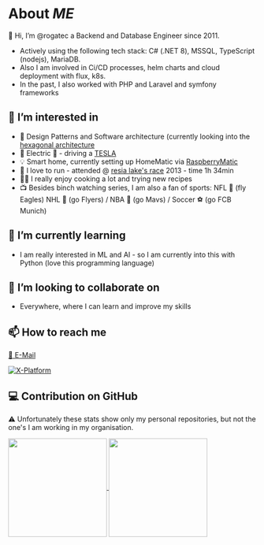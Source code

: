 # About _ME_

👋 Hi, I’m @rogatec a Backend and Database Engineer since 2011.

- Actively using the following tech stack: C# (.NET 8), MSSQL, TypeScript (nodejs), MariaDB.
- Also I am involved in Ci/CD processes, helm charts and cloud deployment with flux, k8s.
- In the past, I also worked with PHP and Laravel and symfony frameworks

## 👀 I’m interested in

- 🏁 Design Patterns and Software architecture (currently looking into the [hexagonal architecture](https://alistair.cockburn.us/hexagonal-architecture/)
- 🔋 Electric 🚗 - driving a [TESLA](https://www.tesla.com)
- 💡 Smart home, currently setting up HomeMatic via [RaspberryMatic](https://github.com/jens-maus/RaspberryMatic)
- 🏃 I love to run - attended @ [resia lake's race](https://www.reschenseelauf.it) 2013 - time 1h 34min
- 👨‍🍳 I really enjoy cooking a lot and trying new recipes
- 📺 Besides binch watching series, I am also a fan of sports: NFL 🏈 (fly Eagles) NHL 🏒 (go Flyers) / NBA 🏀 (go Mavs) / Soccer ⚽ (go FCB Munich)

## 🌱 I’m currently learning

- I am really interested in ML and AI - so I am currently into this with Python (love this programming language)

## 💞️ I’m looking to collaborate on

- Everywhere, where I can learn and improve my skills

## 📫 How to reach me

[📧 E-Mail](mailto:rogaatec@icloud.com)

[![X-Platform](https://img.shields.io/twitter/url/https/twitter.com/t_ec.svg?style=social&label=Follow%20%40t_ec)](https://twitter.com/t_ec)

## 💻 Contribution on GitHub

⚠️ Unfortunately these stats show only my personal repositories, but not the one's I am working in my organisation.

<a href="https://github.com/anuraghazra/github-readme-stats">
  <img height=200 align="center" src="https://github-readme-stats-git-master-rogatecs-projects.vercel.app/api?username=rogatec" />
</a>
<a href="https://github.com/anuraghazra/convoychat">
  <img height=200 align="center" src="https://github-readme-stats-git-master-rogatecs-projects.vercel.app/api/top-langs/?username=rogatec&layout=compact&langs_count=12&card_width=320" />
</a>
